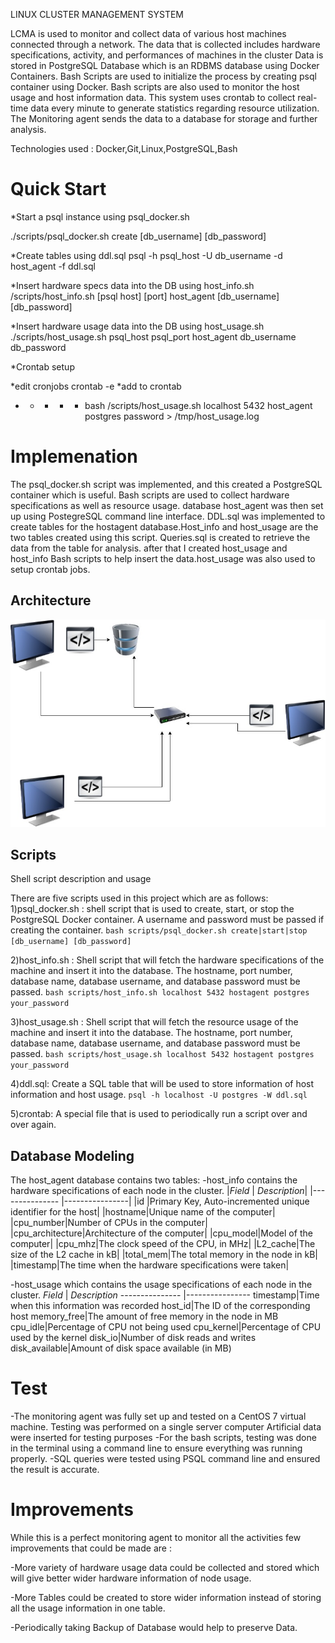 LINUX CLUSTER MANAGEMENT SYSTEM

LCMA is used to monitor and collect data of various host machines connected through a network. The data that is collected includes hardware specifications, activity, and performances of machines in the cluster
Data is stored in PostgreSQL Database which is an RDBMS database using Docker Containers.
Bash Scripts are used to initialize the process by creating psql container using Docker.
Bash scripts are also used to monitor the host usage and host information data. This system uses crontab to collect real-time data every minute to generate statistics regarding resource utilization.
The Monitoring agent sends the data to a database for storage and further analysis.

Technologies used : Docker,Git,Linux,PostgreSQL,Bash

# Quick Start
*Start a psql instance using psql_docker.sh

./scripts/psql_docker.sh create [db_username] [db_password]

*Create tables using ddl.sql
psql -h psql_host -U db_username -d host_agent -f ddl.sql

*Insert hardware specs data into the DB using host_info.sh
/scripts/host_info.sh [psql host] [port] host_agent [db_username] [db_password]

*Insert hardware usage data into the DB using host_usage.sh
./scripts/host_usage.sh psql_host psql_port host_agent db_username db_password

*Crontab setup

*edit cronjobs
crontab -e
*add to crontab
* * * * * bash <your path>/scripts/host_usage.sh localhost 5432 host_agent postgres password > /tmp/host_usage.log

# Implemenation
The psql_docker.sh script was implemented, and this created a PostgreSQL container which is useful.
Bash scripts are used to collect hardware specifications as well as resource usage.
database host_agent was then set up using PostegreSQL command line interface.
DDL.sql was implemented to create tables for the hostagent database.Host_info and host_usage are the two tables created using this script.
Queries.sql is created to retrieve the data from the table for analysis.
after that I created host_usage and host_info Bash scripts to help insert the data.host_usage was also used to setup crontab jobs.

## Architecture

![architecture](./assets/architecture.jpg)

## Scripts
Shell script description and usage

There are five scripts used in this project which are as follows:
1)psql_docker.sh : shell script that is used to create, start, or stop the PostgreSQL Docker container. A username and password must be passed if creating the container.
````bash scripts/psql_docker.sh create|start|stop [db_username] [db_password]````

2)host_info.sh : Shell script that will fetch the hardware specifications of the machine and insert it into the database. The hostname, port number, database name, database username, and database password must be passed.
````bash scripts/host_info.sh localhost 5432 hostagent postgres your_password````

3)host_usage.sh : Shell script that will fetch the resource usage of the machine and insert it into the database. The hostname, port number, database name, database username, and database password must be passed.
````bash scripts/host_usage.sh localhost 5432 hostagent postgres your_password````

4)ddl.sql: Create a SQL table that will be used to store information of host information and host usage.
````psql -h localhost -U postgres -W ddl.sql````

5)crontab: A special file that is used to periodically run a script over and over again.

## Database Modeling
The host_agent database contains two tables:
-host_info contains the hardware specifications of each node in the cluster.
|*Field*     |  *Description*|
|--------------- |----------------|
|id |Primary Key, Auto-incremented unique identifier for the host|
|hostname|Unique name of the computer|
|cpu_number|Number of CPUs in the computer|
|cpu_architecture|Architecture of the computer|
|cpu_model|Model of the computer|
|cpu_mhz|The clock speed of the CPU, in MHz|
|L2_cache|The size of the L2 cache in kB|
|total_mem|The total memory in the node in kB|
|timestamp|The time when the hardware specifications were taken|

-host_usage which contains the usage specifications of each node in the cluster.
*Field*     |  *Description*
--------------- |----------------
timestamp|Time when this information was recorded
host_id|The ID of the corresponding host
memory_free|The amount of free memory in the node in MB
cpu_idle|Percentage of CPU not being used
cpu_kernel|Percentage of CPU used by the kernel
disk_io|Number of disk reads and writes
disk_available|Amount of disk space available (in MB)

# Test

-The monitoring agent was fully set up and tested on a CentOS 7 virtual machine. Testing was performed on a single server computer
Artificial data were inserted for testing purposes
-For the bash scripts, testing was done in the terminal using a command line to ensure everything was running properly.
-SQL queries were tested using PSQL command line and ensured the result is accurate.


# Improvements

While this is a perfect monitoring agent to monitor all the activities few improvements that could be made are :

-More variety of hardware usage data could be collected and stored which will give better wider hardware information of node usage.

-More Tables could be created to store wider information instead of storing all the usage information in one table.

-Periodically taking Backup of Database would help to preserve Data.

